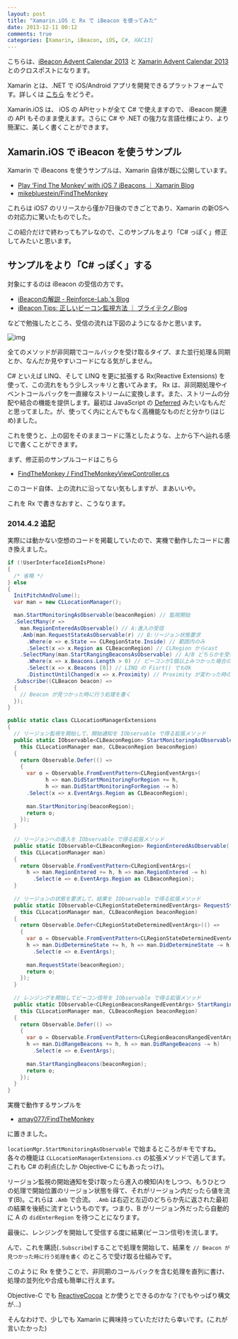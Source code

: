 ```yaml
---
layout: post
title: "Xamarin.iOS と Rx で iBeacon を使ってみた"
date: 2013-12-11 00:12
comments: true
categories: [Xamarin, iBeacon, iOS, C#, XAC13]
---
```

こちらは、[iBeacon Advent Calendar 2013](http://qiita.com/advent-calendar/2013/ibeacon) と [Xamarin Advent Calendar 2013](http://qiita.com/advent-calendar/2013/xamarin) とのクロスポストになります。

Xamarin とは、.NET で iOS/Android アプリを開発できるプラットフォームです。詳しくは [こちら](http://qiita.com/amay077/items/38ee79b3e3e88cf751b9) をどうぞ。

Xamarin.iOS は、 iOS の APIセットが全て C# で使えますので、 iBeacon 関連の API もそのまま使えます。さらに C# や .NET の強力な言語仕様により、より簡潔に、美しく書くことができます。

## Xamarin.iOS で iBeacon を使うサンプル

Xamarin で iBeacons を使うサンプルは、Xamarin 自体が既に公開しています。

* [Play ‘Find The Monkey’ with iOS 7 iBeacons ｜ Xamarin Blog](http://blog.xamarin.com/play-find-the-monkey-with-ios-7-ibeacons/)
* [mikebluestein/FindTheMonkey](https://github.com/mikebluestein/FindTheMonkey)

これらは iOS7 のリリースから僅か7日後のできごとであり、Xamarin の新OSへの対応力に驚いたものでした。

この紹介だけで終わってもアレなので、このサンプルをより「C# っぽく」修正してみたいと思います。

## サンプルをより「C# っぽく」する

対象にするのは iBeacon の受信の方です。

* [iBeaconの解説 - Reinforce-Lab.'s Blog](http://reinforce-lab.github.com/blog/2013/10/21/ibeacon/)
* [iBeacon Tips: 正しいビーコン監視方法 ｜ ブライテクノBlog](http://brightechno.com/blog/archives/220)

などで勉強したところ、受信の流れは下図のようになるかと思います。

![img](http://blog.amay077.net/assets/images/posts/using_ibeacon_with_xamarin_01.png)

全てのメソッドが非同期でコールバックを受け取るタイプ、また並行処理＆同期とか、なんだか見やすいコードになる気がしません。

C# といえば LINQ、そして LINQ を更に拡張する Rx(Reactive Extensions) を使って、この流れをもう少しスッキリと書いてみます。
Rx は、非同期処理やイベントコールバックを一直線なストリームに変換します。また、ストリームの分配や結合の機能を提供します。最初は JavaScript の [Deferred](http://techblog.yahoo.co.jp/programming/jquery-deferred/) みたいなもんだと思ってました。が、使ってく内にとんでもなく高機能なものだと分かり(はじめ)ました。

これを使うと、上の図をそのままコードに落としたような、上から下へ辿れる感じで書くことができます。

まず、修正前のサンプルコードはこちら

* [FindTheMonkey / FindTheMonkeyViewController.cs](https://github.com/mikebluestein/FindTheMonkey/blob/master/FindTheMonkey/FindTheMonkeyViewController.cs)

このコード自体、上の流れに沿ってない気もしますが、まあいいや。

これを Rx で書きなおすと、こうなります。

### 2014.4.2 追記

実際には動かない空想のコードを掲載していたので、実機で動作したコードに書き換えました。

```csharp FindTheMonkeyViewController_after.cs
if (!UserInterfaceIdiomIsPhone)
{
  /* 省略 */
} else
{
  InitPitchAndVolume();
  var man = new CLLocationManager();

  man.StartMonitoringAsObservable(beaconRegion) // 監視開始
  .SelectMany(r =>
    man.RegionEnteredAsObservable() // A:進入の受信
    .Amb(man.RequestStateAsObservable(r) // B:リージョン状態要求
      .Where(e => e.State == CLRegionState.Inside) // 範囲内のみ
      .Select(x => x.Region as CLBeaconRegion) // CLRegion からcast
    .SelectMany(man.StartRangingBeaconsAsObservable) // A/B どちらかを受信したらレンジング開始
      .Where(x => x.Beacons.Length > 0) // ビーコンが1個以上みつかった場合のみ
      .Select(x => x.Beacons [0]) // LINQ の Fisrt() でもOk
      .DistinctUntilChanged(x => x.Proximity) // Proximity が変わった時のみ流す
  .Subscribe((CLBeacon beacon) =>
  {
    // Beacon が見つかった時に行う処理を書く
  });
}
```

```csharp CLLocationManagerExtensions.cs
public static class CLLocationManagerExtensions
{
  // リージョン監視を開始して、開始通知を IObservable で得る拡張メソッド
  public static IObservable<CLBeaconRegion> StartMonitoringAsObservable(
    this CLLocationManager man, CLBeaconRegion beaconRegion)
  {
    return Observable.Defer(() =>
    {
      var o = Observable.FromEventPattern<CLRegionEventArgs>(
            h => man.DidStartMonitoringForRegion += h, 
            h => man.DidStartMonitoringForRegion -= h)
      .Select(x => x.EventArgs.Region as CLBeaconRegion);
      
      man.StartMonitoring(beaconRegion);          
      return o;
    });
  }
  
  // リージョンへの進入を IObservable で得る拡張メソッド
  public static IObservable<CLBeaconRegion> RegionEnteredAsObservable(
    this CLLocationManager man)
  {
    return Observable.FromEventPattern<CLRegionEventArgs>(
      h => man.RegionEntered += h, h => man.RegionEntered -= h)
        .Select(e => e.EventArgs.Region as CLBeaconRegion);
  }
  
  // リージョンの状態を要求して、結果を IObservable で得る拡張メソッド
  public static IObservable<CLRegionStateDeterminedEventArgs> RequestStateAsObservable(
    this CLLocationManager man, CLBeaconRegion beaconRegion)
  {
    return Observable.Defer<CLRegionStateDeterminedEventArgs>(() => 
    {
      var o = Observable.FromEventPattern<CLRegionStateDeterminedEventArgs>(
      h => man.DidDetermineState += h, h => man.DidDetermineState -= h)
        .Select(e => e.EventArgs);
      
      man.RequestState(beaconRegion);
      return o;
    });
  }
  
  // レンジングを開始してビーコン信号を IObservable で得る拡張メソッド
  public static IObservable<CLRegionBeaconsRangedEventArgs> StartRangingBeaconsAsObservable(
    this CLLocationManager man, CLBeaconRegion beaconRegion)
  {
    return Observable.Defer(() => 
    {
      var o = Observable.FromEventPattern<CLRegionBeaconsRangedEventArgs>(
      h => man.DidRangeBeacons += h, h => man.DidRangeBeacons -= h)
        .Select(e => e.EventArgs);
      
      man.StartRangingBeacons(beaconRegion);
      return o;
    });
  }
}
```

実機で動作するサンプルを

* [amay077/FindTheMonkey](https://github.com/amay077/FindTheMonkey)

に置きました。

``locationMgr.StartMonitoringAsObservable`` で始まるところがキモですね。各々の機能は ``CLLocationManagerExtensions.cs`` の拡張メソッドで逃してます。これも C# の利点(たしか Objective-C にもあったっけ)。

リージョン監視の開始通知を受け取ったら進入の検知(A)をしつつ、もうひとつの処理で開始位置のリージョン状態を得て、それがリージョン内だったら値を流す(B)。これらは ``.Amb`` で合流。 ``.Amb`` は右辺と左辺のどちらか先に返された最初の結果を後続に流すというものです。つまり、B がリージョン外だったら自動的に A の ``didEnterRegion`` を待つことになります。

最後に、レンジングを開始して受信する度に結果(ビーコン信号)を流します。
 
んで、これを購読(``.Subscribe``)することで処理を開始して、結果を ``// Beacon が見つかった時に行う処理を書く`` のところで受け取る仕組みです。

このように Rx を使うことで、非同期のコールバックを含む処理を直列に書け、処理の並列化や合成も簡単に行えます。

Objective-C でも [ReactiveCocoa](http://qiita.com/somtd@github/items/8409ddd6d0927c04c1dd) とか使うとできるのかな？(でもやっぱり構文が…)

そんなわけで、少しでも Xamarin に興味持っていただけたら幸いです。(これが言いたかった)